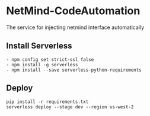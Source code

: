 # NetMind-CodeAutomation
The service for injecting netmind interface automatically


## Install Serverless
```
- npm config set strict-ssl false
- npm install -g serverless 
- npm install --save serverless-python-requirements
```

## Deploy
```
pip install -r requirements.txt
serverless deploy --stage dev --region us-west-2
```


